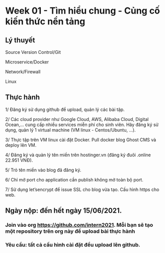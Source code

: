 # Week 01 - Tìm hiểu chung - Củng cố kiến thức nền tảng

## Lý thuyết
Source Version Control/Git

Microservice/Docker

Network/Firewall

Linux

## Thực hành

1/ Đăng ký sử dụng github để upload, quản lý các bài tập.

2/ Các cloud provider như Google Cloud, AWS, Alibaba Cloud, Digital Ocean,... cung cấp nhiều services miễn phí cho sinh viên. Hãy đăng ký sử dụng, quản lý 1 virtual machine (VM linux - Centos/Ubuntu, ...).

3/ Thực tập trên VM linux cài đặt Docker. Pull docker blog Ghost CMS và deploy lên VM.

4/ Đăng ký và quản lý tên miền trên hostinger.vn (đăng ký đuôi .online 22.951 VNĐ).

5/ Trỏ tên miền vào blog đã đăng ký.

6/ Chỉ mở port cho application cần publish không mở toàn bộ port.

7/ Sử dụng let’sencrypt để issue SSL cho blog vừa tạo. Cấu hình https cho web.

## Ngày nộp: đến hết ngày 15/06/2021.

### Join vào org https://github.com/intern2021. Mỗi bạn sẽ tạo một repository trên org này để upload bài thực hành

### Yêu cầu: tất cả cấu hình cài đặt đều upload lên github. 
